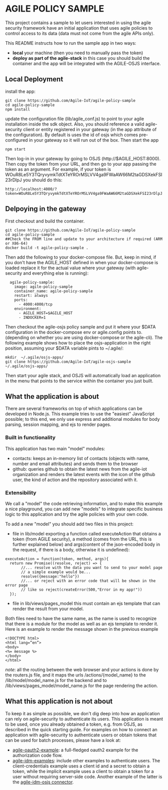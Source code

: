 # AGILE POLICY SAMPLE

This project contains a sample to let users interested in using the agile security framework have an initial application that uses agile policies to control access to its data (data must not come from the agile APIs only).

This README instructs how to run the sample app in two ways:
* **local** your machine (then you need to manually pass the token)
* **deploy as part of the agile-stack** in this case you should build the container and the app will be integrated with the AGILE-OSJS interface.

## Local Deployment

install the app:

```
git clone https://github.com/Agile-IoT/agile-policy-sample
cd agile-policy-sample
npm install
```

update the configuration file (lib/agile_conf.js) to point to your agile installation inside the sdk object. Also, you should reference a valid agile-security client or entity registered in your gateway (in the app attribute of the configuration). By default is uses the id of osjs which comes pre-configured in your gateway so it will run out of the box. Then start the app

```
npm start
```

Then log-in in your gateway by going to  OSJS (http://$AGILE_HOST:8000). Then copy the token from your URL, and then go to your app passing the token as an argument. For example, if your token is WOuR8Le5Y3TQryvymkTdtXTeYROrMSLVV4ga9FWaAW66M2taGDSXekFSI23rDlpJ you should do this:

```
http://localhost:4000/?token=WOuR8Le5Y3TQryvymkTdtXTeYROrMSLVV4ga9FWaAW66M2taGDSXekFSI23rDlpJ
```


## Delpoying in the gateway

First checkout and build the container.
```
git clone https://github.com/Agile-IoT/agile-policy-sample
cd agile-policy-sample
##Check the FROM line and update to your architecture if required (ARM or X86-64)
docker build -t agile-policy-sample .
```


Then add the following to your docker-compose file. But, keep in mind, if you don't have the AGILE_HOST defined in when your docker-compose is loaded replace it for the actual value where your gateway (with agile-security and everything else is running):
```
  agile-policy-sample:
    image: agile-policy-sample
    container_name: agile-policy-sample
    restart: always
    ports:
      - 4000:4000/tcp
    environment:
      - AGILE_HOST=$AGILE_HOST
      - INDOCKER=1
```


Then checkout the agile-osjs policy sample and put it where your $DATA configuration in the docker-compose env or agile.config points to. (depending on whether you are using docker-compose or the agile-cli). The following example shows how to place the osjs-application in the right position, assuming your $DATA variable pints to ~/.agile/:

```
mkdir  ~/.agile/osjs-apps/
git clone https://github.com/Agile-IoT/agile-osjs-sample ~/.agile/osjs-apps/
```

Then start your agile stack, and OSJS will automatically load an application in the menu that points to the service within the container you just built.



## What the application is about

There are several frameworks on top of which applications can be developed in Node.js.
This example tries to use the "easiest" JavaScript possible; to this end, we only use express and additional modules for body parsing, session mapping, and ejs to render pages.

### Built in functionality

This application has  two main "model" modules:

* contacts: keeps an in-memory list of contacts (objects with name, number and email attributes) and sends them to the browser
* github: queries github to obtain the latest news from the agile-iot organization and renders the latest events with the icon of the github user, the kind of action and the repository associated with it.

### Extensibility

We call a "model" the code retrieving information, and to make this example a nice playground, you can add new "models" to integrate specific business logic to this application and try the agile policies with your own code.


To add a new "model" you should add two files in this project:

* file in lib/model exporting a function called executeAction that obtains a token (from AGILE security), a method (comes from the URL, this is further explained below) and args(content of the json-encoded body in the request, if there is a body, otherwise it is undefined):

```
executeAction = function(token, method, args){
  return new Promise((resolve, reject) => {
       //... resolve with the data you want to send to your model page
       // a simple example would be...
       resolve({message:"hello"})
       //... or reject with an error code that will be shown in the error page
       // like so reject(createError(500,"Error in my app!"))
  });
```

* file in lib/views/pages_model this must contain an ejs template that can render the result from your model.

Both files need to have the same name, as the name is used to recognize that there is a module for the model as well as an ejs template to render it. Here is an example to render the message shown in the previous example

```
<!DOCTYPE html>
<html lang=”en”>
<body>
<%= message %>
</body>
</html>
```

*note*: all the routing between the web browser and your actions is done by the routers.js file, and it maps the urls /actions/{model_name} to the /lib/model/model_name.js for the backend and to /lib/views/pages_model/model_name.js for the page rendering the action.

## What this application is not about

To keep it as simple as possible, we don't dig deep into how an application can rely on agile-security to authenticate its users. This application is meant to be used, once you already obtained a token, e.g. from OSJS, as described in the quick starting guide.
For examples on how to connect an application with agile-security to authenticate users or obtain tokens that can be used for batch processes, please have a look at:

* [agile-oauth2-example](https://github.com/Agile-IoT/agile-idm-oauth2-client-example): a full-fledged oauth2 example for the authorization code flow.
* [agile-idm-examples](https://github.com/Agile-IoT/agile-idm-examples): include other examples to authenticate users. The client-credentials example uses a client id and a secret to obtain a token, while the implicit example uses a client to obtain  a token for a user without requiring server-side code. Another example of the latter is the [agile-idm-osjs connector](https://github.com/Agile-IoT/agile-idm-osjs/tree/2157f77d5c173787c110cada2d9285cefa0d7891).
